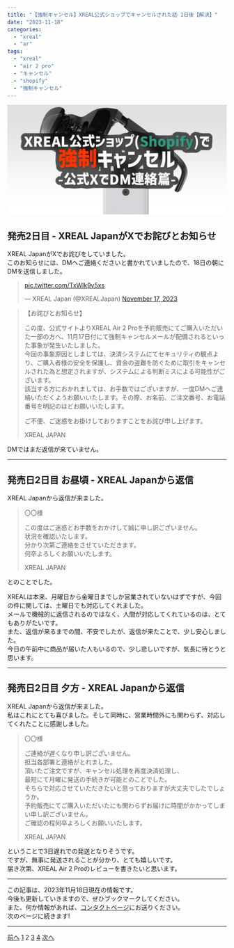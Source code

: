 ```yaml
---
title: "【強制キャンセル】XREAL公式ショップでキャンセルされた話 1日後【解決】"
date: "2023-11-18"
categories:
  - "xreal"
  - "ar"
tags:
  - "xreal"
  - "air 2 pro"
  - "キャンセル"
  - "shopify"
  - "強制キャンセル"
---
```


![OGP](./images/ogp2.png)

## 発売2日目 - XREAL JapanがXでお詫びとお知らせ

XREAL JapanがXでお詫びをしていました。  
このお知らせには、DMへご連絡くださいと書かれていましたので、18日の朝にDMを送信しました。

<blockquote class="twitter-tweet"><p lang="zxx" dir="ltr"><a href="https://t.co/TxWlk9v5xs">pic.twitter.com/TxWlk9v5xs</a></p>&mdash; XREAL Japan (@XREALJapan) <a href="https://twitter.com/XREALJapan/status/1725545235613384749?ref_src=twsrc%5Etfw">November 17, 2023</a></blockquote> <script async src="https://platform.twitter.com/widgets.js" charset="utf-8"></script>

> 【お詫びとお知らせ】
>
> この度、公式サイトよりXREAL Air 2 Proを予約販売にてご購入いただいた一部の方へ、11月17日付にて強制キャンセルメールが配備されるといった事象が発生いたしました。  
> 今回の事象原因としましては、決済システムにてセキュリティの観点より、ご購入者様の安全を保護し、資金の盗難を防ぐために取引をキャンセルされた為と想定されますが、システムによる判断ミスによる可能性がございます。  
> 該当する方におかれましては、お手数ではございますが、一度DMへご連絡いただくようお願いいたします。その際、お名前、ご注文番号、お電話番号を明記のほどお願いいたします。
>
> ご不便、ご迷惑をお掛けしておりますことをお詫び申し上げます。
>
> XREAL JAPAN

DMではまだ返信が来ていません。

---

## 発売日2日目 お昼頃 - XREAL Japanから返信

XREAL Japanから返信が来ました。

> 〇〇様
>
> この度はご迷惑とお手数をおかけして誠に申し訳ございません。  
> 状況を確認いたします。  
> 分かり次第ご連絡をさせていただきます。  
> 何卒よろしくお願いいたします。  
>
> XREAL JAPAN

とのことでした。

XREALは本来、月曜日から金曜日までしか営業されていないはずですが、今回の件に関しては、土曜日でも対応してくれました。  
メールで機械的に返信されるのではなく、人間が対応してくれているのは、とてもありがたいです。  
また、返信が来るまでの間、不安でしたが、返信が来たことで、少し安心しました。  
今日の午前中に商品が届いた人もいるので、少し悲しいですが、気長に待とうと思います。

---

## 発売日2日目 夕方 - XREAL Japanから返信

XREAL Japanから返信が来ました。  
私はこれにとても喜びました。そして同時に、営業時間外にも関わらず、対応してくれたことに感謝しました。

> 〇〇様
>
> ご連絡が遅くなり申し訳ございません。  
> 担当各部署と連絡がとれました。  
> 頂いたご注文ですが、キャンセル処理を再度決済処理し、  
> 最短にて月曜に発送の手続きが可能とのことでした。  
> そちらで対応させていただきたいと思っておりますが大丈夫でしたでしょうか。  
> 予約販売にてご購入いただいたにも関わらずお届けに時間がかかってしまい申し訳ございません。  
> ご確認の程何卒よろしくお願いいたします。
>
> XREAL JAPAN

ということで3日遅れでの発送となりそうです。  
ですが、無事に発送されることが分かり、とても嬉しいです。  
届き次第、XREAL Air 2 Proのレビューを書きたいと思います。

---

この記事は、2023年11月18日現在の情報です。  
今後も更新していきますので、ぜひブックマークしてください。  
また、何か情報があれば、[コンタクトページ](https://renorari.net/contact.html)にお送りください。  
次のページに続きます!

---

<div class="page">
  <a href="./index.md" class="button page-button back">前へ</a>
  <a href="./index.md" class="button page-button">1</a>
  <a class="button page-button disabled">2</a>
  <a href="./3.md" class="button page-button">3</a>
  <a href="./4.md" class="button page-button">4</a>
  <a href="./3.md" class="button page-button next">次へ</a>
</div>
